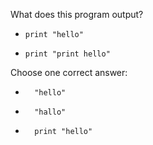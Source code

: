 What does this program output?

<!-- question.gen-variations -->

- ```evy
  print "hello"
  ```
- ```evy
  print "print hello"
  ```

Choose one correct answer:

<!-- answers.type:single-choice,add-generated,max:5 -->

- ```
    "hello"
  ```
- ```
    "hallo"
  ```
- ```
    print "hello"
  ```
